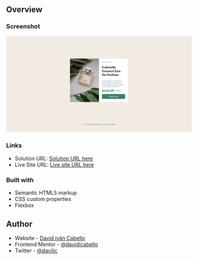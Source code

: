 ## Overview

### Screenshot

![](Screenshot%202022-11-25%20at%2019-05-09%20Frontend%20Mentor%20Product%20preview%20card%20component.png)

### Links

- Solution URL: [Solution URL here](https://github.com/davidicabello/product-preview-card-component-main)
- Live Site URL: [Live site URL here](https://product-preview-card-com-a2207.web.app/)

### Built with

- Semantic HTML5 markup
- CSS custom properties
- Flexbox

## Author

- Website - [David iván Cabello](https://github.com/davidicabello)
- Frontend Mentor - [@davidicabello](https://www.frontendmentor.io/profile/davidicabello)
- Twitter - [@daviiic](https://twitter.com/daviiic)
